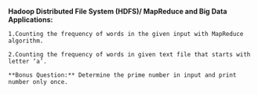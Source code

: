 **Hadoop Distributed File System (HDFS)/ MapReduce and Big Data Applications:**

    1.Counting the frequency of words in the given input with MapReduce algorithm.
    
    2.Counting the frequency of words in given text file that starts with letter ‘a’.
    
    **Bonus Question:** Determine the prime number in input and print number only once.
